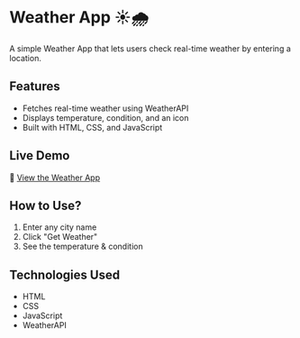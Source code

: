 # Weather App ☀️🌧️

A simple Weather App that lets users check real-time weather by entering a location.

## Features
- Fetches real-time weather using WeatherAPI
- Displays temperature, condition, and an icon
- Built with HTML, CSS, and JavaScript

## Live Demo
🔗 [View the Weather App]()

## How to Use?
1. Enter any city name
2. Click "Get Weather"
3. See the temperature & condition

## Technologies Used
- HTML
- CSS
- JavaScript
- WeatherAPI
